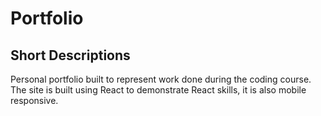 # Portfolio

## Short Descriptions
Personal portfolio built to represent work done during the coding course. The site is built using React to demonstrate React skills, it is also mobile responsive.

